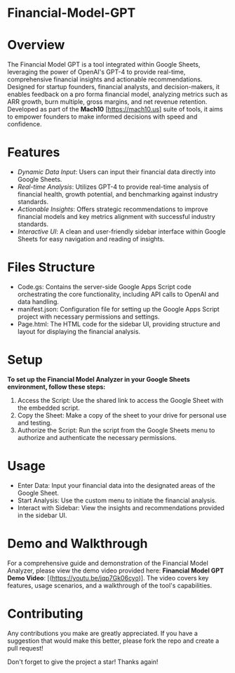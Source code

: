 # Financial-Model-GPT

# Overview
The Financial Model GPT is a tool integrated within Google Sheets, leveraging the power of OpenAI's GPT-4 to provide real-time, comprehensive financial insights and actionable recommendations. Designed for startup founders, financial analysts, and decision-makers, it enables feedback on a pro forma financial model, analyzing metrics such as ARR growth, burn multiple, gross margins, and net revenue retention. Developed as part of the **Mach10** [https://mach10.us] suite of tools, it aims to empower founders to make informed decisions with speed and confidence.

# Features
- *Dynamic Data Input*: Users can input their financial data directly into Google Sheets.
- *Real-time Analysis*: Utilizes GPT-4 to provide real-time analysis of financial health, growth potential, and benchmarking against industry standards.
- *Actionable Insights*: Offers strategic recommendations to improve financial models and key metrics alignment with successful industry standards.
- *Interactive UI*: A clean and user-friendly sidebar interface within Google Sheets for easy navigation and reading of insights.

# Files Structure
- Code.gs: Contains the server-side Google Apps Script code orchestrating the core functionality, including API calls to OpenAI and data handling.
- manifest.json: Configuration file for setting up the Google Apps Script project with necessary permissions and settings.
- Page.html: The HTML code for the sidebar UI, providing structure and layout for displaying the financial analysis.

# Setup
**To set up the Financial Model Analyzer in your Google Sheets environment, follow these steps:**

1. Access the Script: Use the shared link to access the Google Sheet with the embedded script.
2. Copy the Sheet: Make a copy of the sheet to your drive for personal use and testing.
3. Authorize the Script: Run the script from the Google Sheets menu to authorize and authenticate the necessary permissions.

# Usage
- Enter Data: Input your financial data into the designated areas of the Google Sheet.
- Start Analysis: Use the custom menu to initiate the financial analysis.
- Interact with Sidebar: View the insights and recommendations provided in the sidebar UI.

# Demo and Walkthrough
For a comprehensive guide and demonstration of the Financial Model Analyzer, please view the demo video provided here: **Financial Model GPT Demo Video**: [(https://youtu.be/jqp7Gk06cyo)]. The video covers key features, usage scenarios, and a walkthrough of the tool's capabilities.

# Contributing
Any contributions you make are greatly appreciated. If you have a suggestion that would make this better, please fork the repo and create a pull request!

Don't forget to give the project a star! Thanks again!

